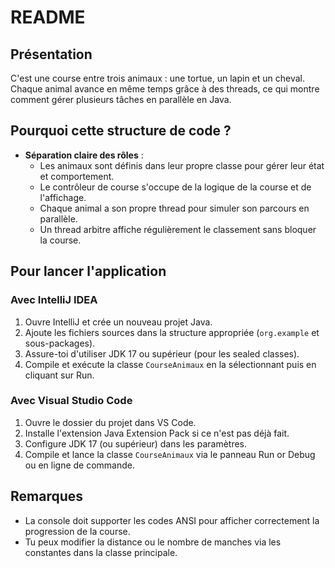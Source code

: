 # README

## Présentation

C'est une course entre trois animaux : une tortue, un lapin et un cheval. Chaque animal avance en même temps grâce à des threads, ce qui montre comment gérer plusieurs tâches en parallèle en Java.

## Pourquoi cette structure de code ?

- **Séparation claire des rôles** :
    - Les animaux sont définis dans leur propre classe pour gérer leur état et comportement.
    - Le contrôleur de course s'occupe de la logique de la course et de l'affichage.
    - Chaque animal a son propre thread pour simuler son parcours en parallèle.
    - Un thread arbitre affiche régulièrement le classement sans bloquer la course.


## Pour lancer l'application

### Avec IntelliJ IDEA

1. Ouvre IntelliJ et crée un nouveau projet Java.
2. Ajoute les fichiers sources dans la structure appropriée (`org.example` et sous-packages).
3. Assure-toi d'utiliser JDK 17 ou supérieur (pour les sealed classes).
4. Compile et exécute la classe `CourseAnimaux` en la sélectionnant puis en cliquant sur Run.

### Avec Visual Studio Code

1. Ouvre le dossier du projet dans VS Code.
2. Installe l'extension Java Extension Pack si ce n'est pas déjà fait.
3. Configure JDK 17 (ou supérieur) dans les paramètres.
4. Compile et lance la classe `CourseAnimaux` via le panneau Run or Debug ou en ligne de commande.

## Remarques

- La console doit supporter les codes ANSI pour afficher correctement la progression de la course.
- Tu peux modifier la distance ou le nombre de manches via les constantes dans la classe principale.
